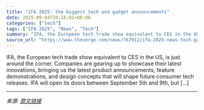 ```yaml
---
title: "IFA 2025: the biggest tech and gadget announcements"
date: 2025-09-04T10:16:01+08:00
categories: ["tech"]
tags: ["IFA 2025", "News", "Tech"]
summary: "IFA, the European tech trade show equivalent to CES in the US, is just around the corner. Companies are gearing up to showcase their latest innovations, bringing us the latest product announcements, f"
source_url: "https://www.theverge.com/news/767912/ifa-2025-news-tech-gadgets-products-updates-highlights"
---
```


IFA, the European tech trade show equivalent to CES in the US, is just around the corner. Companies are gearing up to showcase their latest innovations, bringing us the latest product announcements, feature demonstrations, and design concepts that will shape future consumer tech releases. IFA will open its doors between September 5th and 9th, but [&#8230;]

---

*来源: [原文链接](https://www.theverge.com/news/767912/ifa-2025-news-tech-gadgets-products-updates-highlights)*
